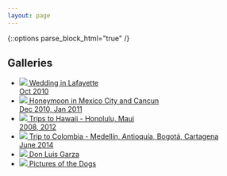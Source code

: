 ```yaml
---
layout: page
---
```


{::options parse_block_html="true" /}

## Galleries

<ul class="gallery">
  <li>
    <a href="https://www.icloud.com/sharedalbum/#B11GWZuqDGZWaEh" class="thumbnail">
      <img src="{{ site.baseurl }}/galleries/wedding.jpg">
      Wedding in Lafayette<br/>Oct 2010
    </a>
  </li>
  <li>
    <a href="https://www.icloud.com/sharedalbum/#B11532ODWm1ZPM" class="thumbnail">
      <img src="{{ site.baseurl }}/galleries/honeymoon.jpg">
      Honeymoon in Mexico City and Cancun<br/>Dec 2010, Jan 2011
    </a>
  </li>
  <li>
    <a href="https://www.icloud.com/sharedalbum/#B11G4TcsmGjQw37" class="thumbnail">
      <img src="{{ site.baseurl }}/galleries/hawaii.jpg">
      Trips to Hawaii - Honolulu, Maui<br/>
      2008, 2012
    </a>
  </li>
  <li>
    <a href="https://www.icloud.com/sharedalbum/#B11G6XBub0G0Ni" class="thumbnail">
      <img src="{{ site.baseurl }}/galleries/colombia.jpg">
      Trip to Colombia - Medellín, Antioquía, Bogotá, Cartagena<br/>
      June 2014
    </a>
  </li>
  <li>
    <a href="https://www.icloud.com/sharedalbum/#B115qXGF1gAncs" class="thumbnail">
      <img src="{{ site.baseurl }}/galleries/donluis.jpg">
      Don Luis Garza<br/>
    </a>
  </li>
  <li>
    <a href="https://www.icloud.com/sharedalbum/#B11GY8gBYGwRsNv" class="thumbnail">
      <img src="{{ site.baseurl }}/galleries/dogs.jpg">
      Pictures of the Dogs<br/>
    </a>
  </li>


</ul>